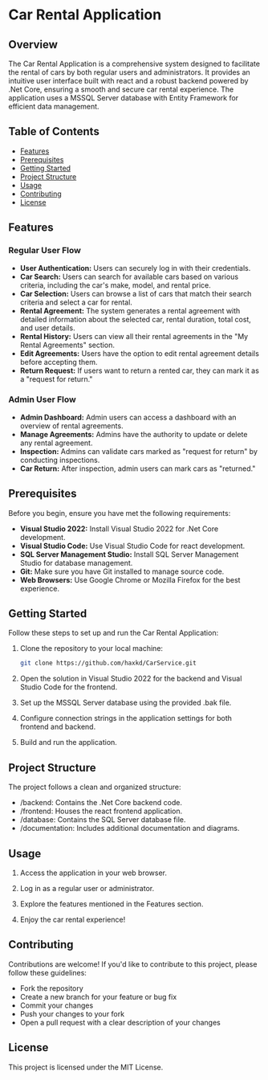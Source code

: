 # Car Rental Application

## Overview

The Car Rental Application is a comprehensive system designed to facilitate the rental of cars by both regular users and administrators. It provides an intuitive user interface built with react and a robust backend powered by .Net Core, ensuring a smooth and secure car rental experience. The application uses a MSSQL Server database with Entity Framework for efficient data management.

## Table of Contents
- [Features](#features)
- [Prerequisites](#prerequisites)
- [Getting Started](#getting-started)
- [Project Structure](#project-structure)
- [Usage](#usage)
- [Contributing](#contributing)
- [License](#license)

## Features

### Regular User Flow

- **User Authentication:** Users can securely log in with their credentials.
- **Car Search:** Users can search for available cars based on various criteria, including the car's make, model, and rental price.
- **Car Selection:** Users can browse a list of cars that match their search criteria and select a car for rental.
- **Rental Agreement:** The system generates a rental agreement with detailed information about the selected car, rental duration, total cost, and user details.
- **Rental History:** Users can view all their rental agreements in the "My Rental Agreements" section.
- **Edit Agreements:** Users have the option to edit rental agreement details before accepting them.
- **Return Request:** If users want to return a rented car, they can mark it as a "request for return."

### Admin User Flow

- **Admin Dashboard:** Admin users can access a dashboard with an overview of rental agreements.
- **Manage Agreements:** Admins have the authority to update or delete any rental agreement.
- **Inspection:** Admins can validate cars marked as "request for return" by conducting inspections.
- **Car Return:** After inspection, admin users can mark cars as "returned."

## Prerequisites

Before you begin, ensure you have met the following requirements:

- **Visual Studio 2022:** Install Visual Studio 2022 for .Net Core development.
- **Visual Studio Code:** Use Visual Studio Code for react development.
- **SQL Server Management Studio:** Install SQL Server Management Studio for database management.
- **Git:** Make sure you have Git installed to manage source code.
- **Web Browsers:** Use Google Chrome or Mozilla Firefox for the best experience.

## Getting Started

Follow these steps to set up and run the Car Rental Application:

1. Clone the repository to your local machine:

   ```bash
   git clone https://github.com/haxkd/CarService.git

2. Open the solution in Visual Studio 2022 for the backend and Visual Studio Code for the frontend.

3. Set up the MSSQL Server database using the provided .bak file.

4. Configure connection strings in the application settings for both frontend and backend.

4. Build and run the application.

## Project Structure
The project follows a clean and organized structure:

- /backend: Contains the .Net Core backend code.
- /frontend: Houses the react frontend application.
- /database: Contains the SQL Server database file.
- /documentation: Includes additional documentation and diagrams.

## Usage
1. Access the application in your web browser.

2. Log in as a regular user or administrator.

3. Explore the features mentioned in the Features section.

4. Enjoy the car rental experience!

## Contributing

Contributions are welcome! If you'd like to contribute to this project, please follow these guidelines:

- Fork the repository
- Create a new branch for your feature or bug fix
- Commit your changes
- Push your changes to your fork
- Open a pull request with a clear description of your changes

## License
This project is licensed under the MIT License.
